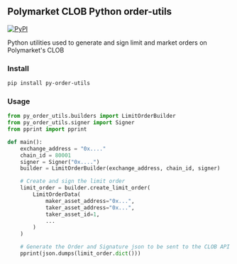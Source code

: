 ## Polymarket CLOB Python order-utils

<a href='https://pypi.org/project/py-order-utils'>
    <img src='https://img.shields.io/pypi/v/py-order-utils.svg' alt='PyPI'/>
</a>

Python utilities used to generate and sign limit and market orders on Polymarket's CLOB


### Install

```bash
pip install py-order-utils
```

### Usage

```py
from py_order_utils.builders import LimitOrderBuilder
from py_order_utils.signer import Signer
from pprint import pprint

def main():
    exchange_address = "0x...."
    chain_id = 80001
    signer = Signer("0x....")
    builder = LimitOrderBuilder(exchange_address, chain_id, signer)

    # Create and sign the limit order
    limit_order = builder.create_limit_order(
        LimitOrderData(
            maker_asset_address="0x...",
            taker_asset_address="0x...",
            taker_asset_id=1,
            ...
        )
    )

    # Generate the Order and Signature json to be sent to the CLOB API
    pprint(json.dumps(limit_order.dict()))

```
